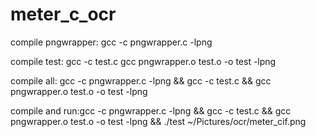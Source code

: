 # meter_c_ocr

compile pngwrapper:
gcc -c pngwrapper.c -lpng

compile test:
gcc -c test.c
gcc pngwrapper.o test.o -o test -lpng

compile all: gcc -c pngwrapper.c -lpng && gcc -c test.c && gcc pngwrapper.o test.o -o test -lpng

compile and run:gcc -c pngwrapper.c -lpng && gcc -c test.c && gcc pngwrapper.o test.o -o test -lpng && ./test ~/Pictures/ocr/meter_cif.png
